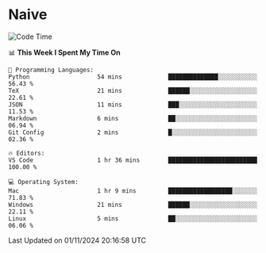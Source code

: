 # Naive
<!-- ## 日拱一卒，功不唐捐 -->
<!-- [![GitHub Streak](https://streak-stats.demolab.com/?user=XiaoXKKK)](https://git.io/streak-stats) -->
<!--START_SECTION:waka-->
![Code Time](http://img.shields.io/badge/Code%20Time-1%20hr%2041%20mins-blue)

📊 **This Week I Spent My Time On** 

```text
💬 Programming Languages: 
Python                   54 mins             ██████████████░░░░░░░░░░░   56.43 % 
TeX                      21 mins             ██████░░░░░░░░░░░░░░░░░░░   22.61 % 
JSON                     11 mins             ███░░░░░░░░░░░░░░░░░░░░░░   11.53 % 
Markdown                 6 mins              ██░░░░░░░░░░░░░░░░░░░░░░░   06.94 % 
Git Config               2 mins              █░░░░░░░░░░░░░░░░░░░░░░░░   02.36 % 

🔥 Editors: 
VS Code                  1 hr 36 mins        █████████████████████████   100.00 % 

💻 Operating System: 
Mac                      1 hr 9 mins         ██████████████████░░░░░░░   71.83 % 
Windows                  21 mins             ██████░░░░░░░░░░░░░░░░░░░   22.11 % 
Linux                    5 mins              ██░░░░░░░░░░░░░░░░░░░░░░░   06.06 % 
```


 Last Updated on 01/11/2024 20:16:58 UTC
<!--END_SECTION:waka-->
